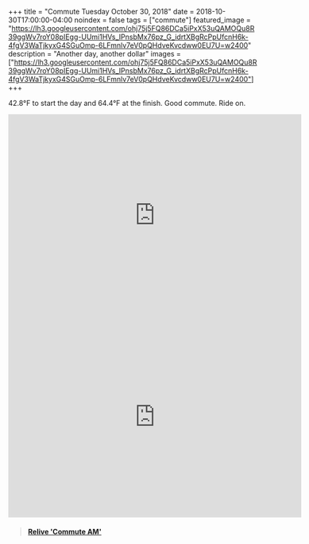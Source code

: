 +++
title =  "Commute Tuesday October 30, 2018"
date = 2018-10-30T17:00:00-04:00
noindex = false
tags = ["commute"]
featured_image = "https://lh3.googleusercontent.com/ohj75j5FQ86DCa5iPxX53uQAMOQu8R39ggWv7roY08pIEgg-UUmi1HVs_IPnsbMx76pz_G_idrtXBgRcPpUfcnH6k-4fgV3WaTjkyxG4SGuOmp-6LFmnlv7eV0pQHdveKvcdww0EU7U=w2400"
description = "Another day, another dollar"
images = ["https://lh3.googleusercontent.com/ohj75j5FQ86DCa5iPxX53uQAMOQu8R39ggWv7roY08pIEgg-UUmi1HVs_IPnsbMx76pz_G_idrtXBgRcPpUfcnH6k-4fgV3WaTjkyxG4SGuOmp-6LFmnlv7eV0pQHdveKvcdww0EU7U=w2400"]
+++

42.8°F to start the day and 64.4°F at the finish. Good commute. Ride on.



<iframe height='405' width='590' frameborder='0' allowtransparency='true' scrolling='no' src='https://www.strava.com/activities/1935421779/embed/df0b24c7c9c583198064c12b89fa8504b41e51b9'></iframe>

<iframe height='405' width='590' frameborder='0' allowtransparency='true' scrolling='no' src='https://www.strava.com/activities/1936495828/embed/5c568325a6bfe9455222f54b5aa0d82470f0e732'></iframe>


<blockquote class="embedly-card" data-card-controls="0" data-card-key="f1631a41cb254ca5b035dc5747a5bd75"><h4><a href="https://www.relive.cc/view/1935421779?r=embed-site">Relive 'Commute AM'</a></h4></blockquote>
        <script async src="https://cdn.embedly.com/widgets/platform.js" charset="UTF-8"></script>
